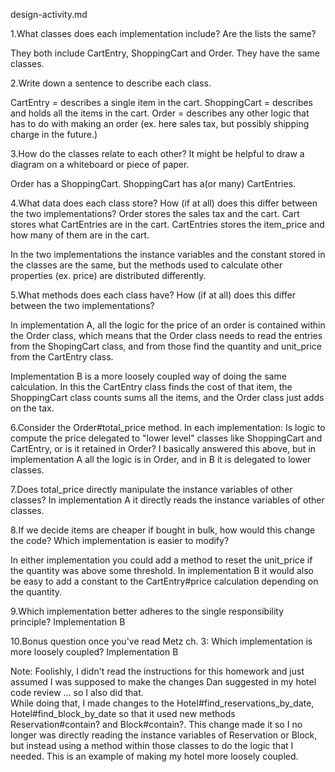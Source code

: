 design-activity.md


1.What classes does each implementation include? Are the lists the same?

They both include CartEntry, ShoppingCart and Order.  They have the same classes.

2.Write down a sentence to describe each class.

CartEntry = describes a single item in the cart.
ShoppingCart = describes and holds all the items in the cart.
Order = describes any other logic that has to do with making an order (ex. here sales tax, but possibly shipping charge in the future.)

3.How do the classes relate to each other? It might be helpful to draw a diagram on a whiteboard or piece of paper.

Order has a ShoppingCart.
ShoppingCart has a(or many) CartEntries.

4.What data does each class store? How (if at all) does this differ between the two implementations?
Order stores the sales tax and the cart.
Cart stores what CartEntries are in the cart.
CartEntries stores the item_price and how many of them are in the cart.

In the two implementations the instance variables and the constant stored in the classes are the same, but the methods used to calculate other properties (ex. price) are distributed differently.

5.What methods does each class have? How (if at all) does this differ between the two implementations?

In implementation A, all the logic for the price of an order is contained within the Order class, which means that the Order class needs to read the entries from the ShopingCart class, and from those find the quantity and unit_price from the CartEntry class.  

Implementation B is a more loosely coupled way of doing the same calculation.  In this the CartEntry class finds the cost of that item, the ShoppingCart class counts sums all the items, and the Order class just adds on the tax.  


6.Consider the Order#total_price method. In each implementation:
Is logic to compute the price delegated to "lower level" classes like ShoppingCart and CartEntry, or is it retained in Order?
I basically answered this above, but in implementation A all the logic is in Order, and in B it is delegated to lower classes.

7.Does total_price directly manipulate the instance variables of other classes?
In implementation A it directly reads the instance variables of other classes.

8.If we decide items are cheaper if bought in bulk, how would this change the code? Which implementation is easier to modify?

In either implementation you could add a method to reset the unit_price if the quantity was above some threshold.
In implementation B it would also be easy to add a constant to the CartEntry#price calculation depending on the quantity.

9.Which implementation better adheres to the single responsibility principle?
Implementation B

10.Bonus question once you've read Metz ch. 3: Which implementation is more loosely coupled?
Implementation B

Note:  Foolishly, I didn't read the instructions for this homework and just assumed I was supposed to make the changes Dan suggested in my hotel code review ... so I also did that.  
While doing that, I made changes to the Hotel#find_reservations_by_date, Hotel#find_block_by_date so that it used new methods Reservation#contain? and Block#contain?.  This change made it so I no longer was directly reading the instance variables of Reservation or Block, but instead using a method within those classes to do the logic that I needed.  This is an example of making my hotel more loosely coupled. 
